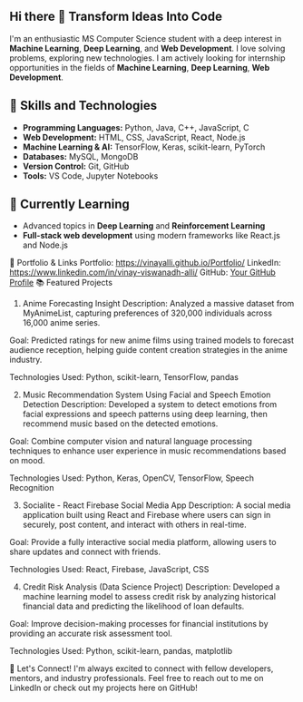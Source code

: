 ## Hi there 👋 Transform Ideas Into Code
I'm an enthusiastic MS Computer Science student with a deep interest in **Machine Learning**, **Deep Learning**, and **Web Development**. I love solving problems, exploring new technologies. I am actively looking for internship opportunities in the fields of **Machine Learning**, **Deep Learning**, **Web Development**.

## 🚀 Skills and Technologies
- **Programming Languages:** Python, Java, C++, JavaScript, C
- **Web Development:** HTML, CSS, JavaScript, React, Node.js
- **Machine Learning & AI:** TensorFlow, Keras, scikit-learn, PyTorch
- **Databases:** MySQL, MongoDB
- **Version Control:** Git, GitHub
- **Tools:** VS Code, Jupyter Notebooks

## 🌱 Currently Learning
- Advanced topics in **Deep Learning** and **Reinforcement Learning**
- **Full-stack web development** using modern frameworks like React.js and Node.js

🌟 Portfolio & Links
Portfolio: https://vinayalli.github.io/Portfolio/
LinkedIn: https://www.linkedin.com/in/vinay-viswanadh-alli/
GitHub: [Your GitHub Profile](https://github.com/VinayAlli)
📚 Featured Projects
1. Anime Forecasting Insight
Description:
Analyzed a massive dataset from MyAnimeList, capturing preferences of 320,000 individuals across 16,000 anime series.

Goal:
Predicted ratings for new anime films using trained models to forecast audience reception, helping guide content creation strategies in the anime industry.

Technologies Used: Python, scikit-learn, TensorFlow, pandas

2. Music Recommendation System Using Facial and Speech Emotion Detection
Description:
Developed a system to detect emotions from facial expressions and speech patterns using deep learning, then recommend music based on the detected emotions.

Goal:
Combine computer vision and natural language processing techniques to enhance user experience in music recommendations based on mood.

Technologies Used: Python, Keras, OpenCV, TensorFlow, Speech Recognition

3. Socialite - React Firebase Social Media App
Description:
A social media application built using React and Firebase where users can sign in securely, post content, and interact with others in real-time.

Goal:
Provide a fully interactive social media platform, allowing users to share updates and connect with friends.

Technologies Used: React, Firebase, JavaScript, CSS

4. Credit Risk Analysis (Data Science Project)
Description:
Developed a machine learning model to assess credit risk by analyzing historical financial data and predicting the likelihood of loan defaults.

Goal:
Improve decision-making processes for financial institutions by providing an accurate risk assessment tool.

Technologies Used: Python, scikit-learn, pandas, matplotlib

🤝 Let's Connect!
I'm always excited to connect with fellow developers, mentors, and industry professionals. Feel free to reach out to me on LinkedIn or check out my projects here on GitHub!
<!--
**VinayAlli/VinayAlli** is a ✨ _special_ ✨ repository because its `README.md` (this file) appears on your GitHub profile.

Here are some ideas to get you started:

- 🔭 I’m currently working on ...
- 🌱 I’m currently learning ...
- 👯 I’m looking to collaborate on ...
- 🤔 I’m looking for help with ...
- 💬 Ask me about ...
- 📫 How to reach me: ...
- 😄 Pronouns: ...
- ⚡ Fun fact: ...
-->
